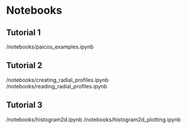 # Notebooks

## Tutorial 1
/notebooks/paicos_examples.ipynb
## Tutorial 2
/notebooks/creating_radial_profiles.ipynb
/notebooks/reading_radial_profiles.ipynb
## Tutorial 3
/notebooks/histogram2d.ipynb
/notebooks/histogram2d_plotting.ipynb